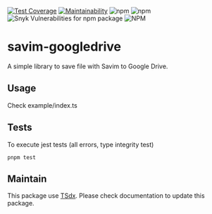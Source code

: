 [![Test Coverage](https://api.codeclimate.com/v1/badges/2b5faca356157b032a22/test_coverage)](https://codeclimate.com/github/qlaffont/savim-googledrive/test_coverage) [![Maintainability](https://api.codeclimate.com/v1/badges/2b5faca356157b032a22/maintainability)](https://codeclimate.com/github/qlaffont/savim-googledrive/maintainability) ![npm](https://img.shields.io/npm/v/savim-googledrive) ![npm](https://img.shields.io/npm/dm/savim-googledrive) ![Snyk Vulnerabilities for npm package](https://img.shields.io/snyk/vulnerabilities/npm/savim-googledrive) ![NPM](https://img.shields.io/npm/l/savim-googledrive)

# savim-googledrive

A simple library to save file with Savim to Google Drive.

## Usage

Check example/index.ts

## Tests

To execute jest tests (all errors, type integrity test)

```
pnpm test
```

## Maintain

This package use [TSdx](https://github.com/jaredpalmer/tsdx). Please check documentation to update this package.

